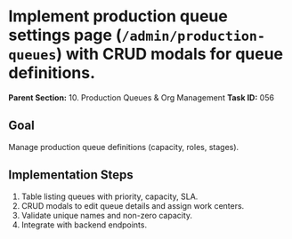 # Implement production queue settings page (`/admin/production-queues`) with CRUD modals for queue definitions.

**Parent Section:** 10. Production Queues & Org Management
**Task ID:** 056

## Goal
Manage production queue definitions (capacity, roles, stages).

## Implementation Steps
1. Table listing queues with priority, capacity, SLA.
2. CRUD modals to edit queue details and assign work centers.
3. Validate unique names and non-zero capacity.
4. Integrate with backend endpoints.
